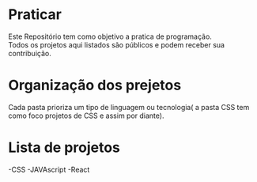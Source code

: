 # Praticar
Este Repositório tem como objetivo a pratica de programação.<br>
Todos os projetos aqui listados são públicos e podem receber sua contribuição.<br>

# Organização dos prejetos
Cada pasta prioriza um tipo de linguagem ou tecnologia( a pasta CSS tem como foco projetos de CSS e assim por diante).<br>

# Lista de projetos
-CSS
-JAVAscript
-React

